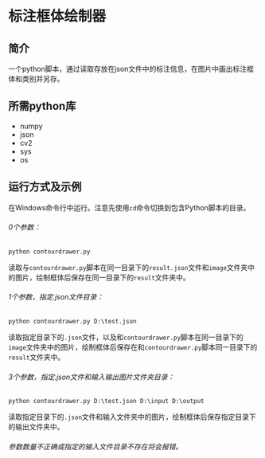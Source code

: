 # 标注框体绘制器

## 简介

一个python脚本，通过读取存放在json文件中的标注信息，在图片中画出标注框体和类别并另存。

## 所需python库

* numpy
* json
* cv2
* sys
* os

## 运行方式及示例

在Windows命令行中运行。注意先使用``cd``命令切换到包含Python脚本的目录。

###### 0个参数：

```
python contourdrawer.py
```
读取与``contourdrawer.py``脚本在同一目录下的``result.json``文件和``image``文件夹中的图片，绘制框体后保存在同一目录下的``result``文件夹中。

###### 1个参数，指定.json文件目录：

```
python contourdrawer.py D:\test.json
```
读取指定目录下的``.json``文件，以及和``contourdrawer.py``脚本在同一目录下的``image``文件夹中的图片，绘制框体后保存在和``contourdrawer.py``脚本同一目录下的``result``文件夹中。

###### 3个参数，指定.json文件和输入输出图片文件夹目录：

```
python contourdrawer.py D:\test.json D:\input D:\output
```
读取指定目录下的``.json``文件和输入文件夹中的图片，绘制框体后保存指定目录下的输出文件夹中。

###### 参数数量不正确或指定的输入文件目录不存在将会报错。